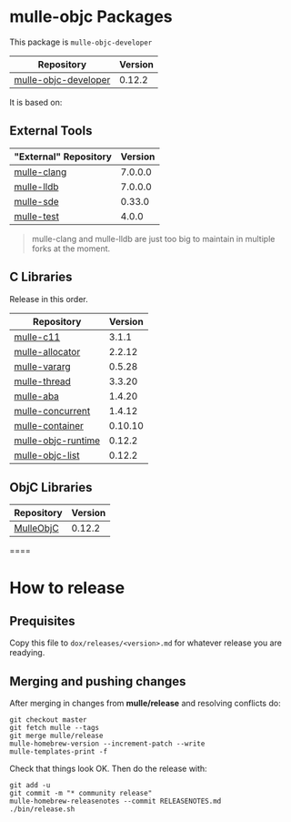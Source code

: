 # mulle-objc Packages

This package is `mulle-objc-developer`

Repository                                                                 | Version
---------------------------------------------------------------------------|---------
[mulle-objc-developer](https://github.com/mulle-objc/mulle-objc-developer) | 0.12.2

It is based on:


## External Tools


"External" Repository                                             | Version
------------------------------------------------------------------|---------
[mulle-clang](https://github.com/codeon-gmbh/mulle-clang)         | 7.0.0.0
[mulle-lldb](https://github.com/codeon-gmbh/mulle-lldb)           | 7.0.0.0
[mulle-sde](https://github.com/mulle-nat/mulle-sde)               | 0.33.0
[mulle-test](https://github.com/mulle-objc/mulle-tests)           | 4.0.0


> mulle-clang and mulle-lldb are just too big to
> maintain in multiple forks at the moment.



## C Libraries

Release in this order.

Repository                                                             | Version
-----------------------------------------------------------------------|--------
[mulle-c11](https://github.com/mulle-objc/mulle-c11)                   | 3.1.1
[mulle-allocator](https://github.com/mulle-objc/mulle-allocator)       | 2.2.12
[mulle-vararg](https://github.com/mulle-objc/mulle-vararg)             | 0.5.28
[mulle-thread](https://github.com/mulle-objc/mulle-thread)             | 3.3.20
[mulle-aba](https://github.com/mulle-objc/mulle-aba)                   | 1.4.20
[mulle-concurrent](https://github.com/mulle-objc/mulle-concurrent)     | 1.4.12
[mulle-container](https://github.com/mulle-objc/mulle-container)       | 0.10.10
[mulle-objc-runtime](https://github.com/mulle-objc/mulle-objc-runtime) | 0.12.2
[mulle-objc-list](https://github.com/mulle-objc/mulle-objc-list)       | 0.12.2

<!--
[mulle-utf](https://github.com/mulle-objc/mulle-utf)                   | x.x.x
[mulle-buffer](https://github.com/mulle-objc/mulle-buffer)             | x.x.x
[mulle-sprintf](https://github.com/mulle-objc/mulle-sprintf)           | x.x.x
-->

## ObjC Libraries

Repository                                                                 | Version
---------------------------------------------------------------------------|---------
[MulleObjC](https://github.com/mulle-objc/MulleObjC)                       | 0.12.2


====

# How to release

## Prequisites

Copy this file to `dox/releases/<version>.md` for whatever release you are
readying.

## Merging and pushing changes

After merging in changes from **mulle/release** and resolving conflicts do:

```
git checkout master
git fetch mulle --tags
git merge mulle/release
mulle-homebrew-version --increment-patch --write
mulle-templates-print -f
```

Check that things look OK. Then do the release with:

```
git add -u
git commit -m "* community release"
mulle-homebrew-releasenotes --commit RELEASENOTES.md
./bin/release.sh
```




